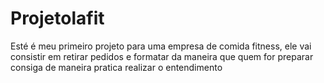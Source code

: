 # Projetolafit
 Esté é meu primeiro projeto para uma empresa de comida fitness, ele vai consistir em retirar pedidos e formatar da maneira que quem for preparar consiga de maneira pratica realizar o entendimento
